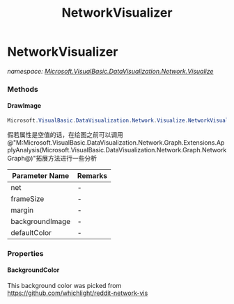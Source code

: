 ﻿---
title: NetworkVisualizer
---

# NetworkVisualizer
_namespace: [Microsoft.VisualBasic.DataVisualization.Network.Visualize](N-Microsoft.VisualBasic.DataVisualization.Network.Visualize.html)_





### Methods

#### DrawImage
```csharp
Microsoft.VisualBasic.DataVisualization.Network.Visualize.NetworkVisualizer.DrawImage(Microsoft.VisualBasic.DataVisualization.Network.Graph.NetworkGraph,System.Drawing.Size,System.Drawing.Point,System.Drawing.Image,System.Drawing.Color,System.Boolean)
```
假若属性是空值的话，在绘图之前可以调用@"M:Microsoft.VisualBasic.DataVisualization.Network.Graph.Extensions.ApplyAnalysis(Microsoft.VisualBasic.DataVisualization.Network.Graph.NetworkGraph@)"拓展方法进行一些分析

|Parameter Name|Remarks|
|--------------|-------|
|net|-|
|frameSize|-|
|margin|-|
|backgroundImage|-|
|defaultColor|-|



### Properties

#### BackgroundColor
This background color was picked from https://github.com/whichlight/reddit-network-vis
